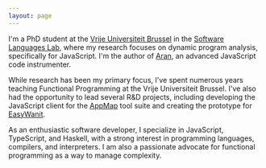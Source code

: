 ```yaml
---
layout: page
---
```


I'm a PhD student at the [Vrije Universiteit Brussel](https://www.vub.be) in the [Software Languages Lab](https://soft.vub.ac.be), where my research focuses on dynamic program analysis, specifically for JavaScript. I'm the author of [Aran](https://github.com/lachrist/aran), an advanced JavaScript code instrumenter.

While research has been my primary focus, I've spent numerous years teaching Functional Programming at the Vrije Universiteit Brussel. I've also had the opportunity to lead several R&D projects, including developing the JavaScript client for the [AppMap](https://appmap.io) tool suite and creating the prototype for [EasyWanit](https://www.wanit.com/easywanit).

As an enthusiastic software developer, I specialize in JavaScript, TypeScript, and Haskell, with a strong interest in programming languages, compilers, and interpreters. I am also a passionate advocate for functional programming as a way to manage complexity.
